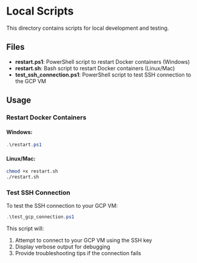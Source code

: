# Local Scripts

This directory contains scripts for local development and testing.

## Files

- **restart.ps1**: PowerShell script to restart Docker containers (Windows)
- **restart.sh**: Bash script to restart Docker containers (Linux/Mac)
- **test_ssh_connection.ps1**: PowerShell script to test SSH connection to the GCP VM

## Usage

### Restart Docker Containers

#### Windows:

```powershell
.\restart.ps1
```

#### Linux/Mac:

```bash
chmod +x restart.sh
./restart.sh
```

### Test SSH Connection

To test the SSH connection to your GCP VM:

```powershell
.\test_gcp_connection.ps1
```

This script will:
1. Attempt to connect to your GCP VM using the SSH key
2. Display verbose output for debugging
3. Provide troubleshooting tips if the connection fails
